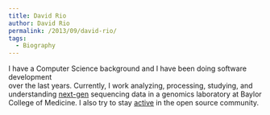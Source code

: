 ```yaml
---
title: David Rio
author: David Rio
permalink: /2013/09/david-rio/
tags:
  - Biography
---
```

I have a Computer Science background and I have been doing software development  
over the last years. Currently, I work analyzing, processing, studying, and  
understanding [next-gen][1] sequencing data in a genomics laboratory at Baylor  
College of Medicine. I also try to stay [active][2] in the open source community.

 [1]: http://en.wikipedia.org/wiki/DNA_sequencing "next-gen"
 [2]: http://github.com/drio "source"
